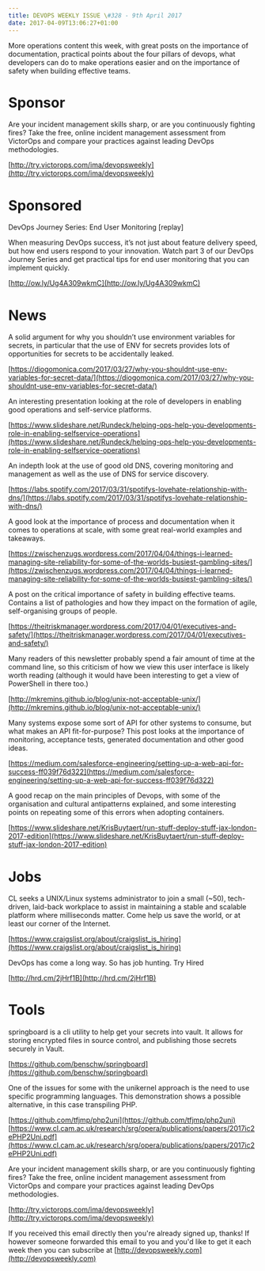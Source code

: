 ```yaml
---
title: DEVOPS WEEKLY ISSUE \#328 - 9th April 2017 
date: 2017-04-09T13:06:27+01:00
---
```


More operations content this week, with great posts on the importance of documentation, practical points about the four pillars of devops, what developers can do to make operations easier and on the importance of safety when building effective teams.


Sponsor
======

Are your incident management skills sharp, or are you continuously fighting fires? Take the free, online incident management assessment from VictorOps and compare your practices against leading DevOps methodologies.

[http://try.victorops.com/ima/devopsweekly](http://try.victorops.com/ima/devopsweekly)


Sponsored
========

DevOps Journey Series: End User Monitoring [replay]

When measuring DevOps success, it’s not just about feature delivery speed, but how end users respond to your innovation. Watch part 3 of our DevOps Journey Series and get practical tips for end user monitoring that you can implement quickly.

[http://ow.ly/Ug4A309wkmC](http://ow.ly/Ug4A309wkmC)


News
====

A solid argument for why you shouldn’t use environment variables for secrets, in particular that the use of ENV for secrets provides lots of opportunities for secrets to be accidentally leaked.

[https://diogomonica.com/2017/03/27/why-you-shouldnt-use-env-variables-for-secret-data/](https://diogomonica.com/2017/03/27/why-you-shouldnt-use-env-variables-for-secret-data/)


An interesting presentation looking at the role of developers in enabling good operations and self-service platforms.

[https://www.slideshare.net/Rundeck/helping-ops-help-you-developments-role-in-enabling-selfservice-operations](https://www.slideshare.net/Rundeck/helping-ops-help-you-developments-role-in-enabling-selfservice-operations)


An indepth look at the use of good old DNS, covering monitoring and management as well as the use of DNS for service discovery.

[https://labs.spotify.com/2017/03/31/spotifys-lovehate-relationship-with-dns/](https://labs.spotify.com/2017/03/31/spotifys-lovehate-relationship-with-dns/)


A good look at the importance of process and documentation when it comes to operations at scale, with some great real-world examples and takeaways.

[https://zwischenzugs.wordpress.com/2017/04/04/things-i-learned-managing-site-reliability-for-some-of-the-worlds-busiest-gambling-sites/](https://zwischenzugs.wordpress.com/2017/04/04/things-i-learned-managing-site-reliability-for-some-of-the-worlds-busiest-gambling-sites/)


A post on the critical importance of safety in building effective teams. Contains a list of pathologies and how they impact on the formation of agile, self-organising groups of people.

[https://theitriskmanager.wordpress.com/2017/04/01/executives-and-safety/](https://theitriskmanager.wordpress.com/2017/04/01/executives-and-safety/)


Many readers of this newsletter probably spend a fair amount of time at the command line, so this criticism of how we view this user interface is likely worth reading (although it would have been interesting to get a view of PowerShell in there too.)

[http://mkremins.github.io/blog/unix-not-acceptable-unix/](http://mkremins.github.io/blog/unix-not-acceptable-unix/)


Many systems expose some sort of API for other systems to consume, but what makes an API fit-for-purpose? This post looks at the importance of monitoring, acceptance tests, generated documentation and other good ideas.

[https://medium.com/salesforce-engineering/setting-up-a-web-api-for-success-ff039f76d322](https://medium.com/salesforce-engineering/setting-up-a-web-api-for-success-ff039f76d322)


A good recap on the main principles of Devops, with some of the organisation and cultural antipatterns explained, and some interesting points on repeating some of this errors when adopting containers.

[https://www.slideshare.net/KrisBuytaert/run-stuff-deploy-stuff-jax-london-2017-edition](https://www.slideshare.net/KrisBuytaert/run-stuff-deploy-stuff-jax-london-2017-edition)


Jobs
====

CL seeks a UNIX/Linux systems administrator to join a small (~50), tech-driven, laid-back workplace to assist in maintaining a stable and scalable platform where milliseconds matter.  Come help us save the world, or at least our corner of the Internet.

[https://www.craigslist.org/about/craigslist_is_hiring](https://www.craigslist.org/about/craigslist_is_hiring)


DevOps has come a long way. So has job hunting. Try Hired

[http://hrd.cm/2jHrf1B](http://hrd.cm/2jHrf1B)


Tools
=====

springboard is a cli utility to help get your secrets into vault. It allows for storing encrypted files in source control, and publishing those secrets securely in Vault.

[https://github.com/benschw/springboard](https://github.com/benschw/springboard)


One of the issues for some with the unikernel approach is the need to use specific programming languages. This demonstration shows a possible alternative, in this case transpiling PHP.

[https://github.com/tfjmp/php2uni](https://github.com/tfjmp/php2uni)
[https://www.cl.cam.ac.uk/research/srg/opera/publications/papers/2017ic2ePHP2Uni.pdf](https://www.cl.cam.ac.uk/research/srg/opera/publications/papers/2017ic2ePHP2Uni.pdf)



Are your incident management skills sharp, or are you continuously fighting fires? Take the free, online incident management assessment from VictorOps and compare your practices against leading DevOps methodologies.

[http://try.victorops.com/ima/devopsweekly](http://try.victorops.com/ima/devopsweekly)



If you received this email directly then you're already signed up, thanks! If however someone forwarded this email to you and you'd like to get it each week then you can subscribe at [http://devopsweekly.com](http://devopsweekly.com)

